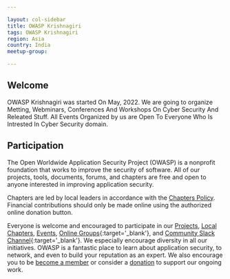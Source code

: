 ```yaml
---

layout: col-sidebar
title: OWASP Krishnagiri
tags: OWASP Krishnagiri
region: Asia
country: India 
meetup-group:

---
```


## Welcome
OWASP Krishnagiri was started On May, 2022. We are going to organize Metting, Webminars, Conferences And Workshops On Cyber Security And Releated Stuff. All Events Organized by us are Open To Everyone Who Is Intrested In Cyber Security domain.

## Participation
The Open Worldwide Application Security Project (OWASP) is a nonprofit foundation that works to improve the security of software. All of our projects, tools, documents, forums, and chapters are free and open to anyone interested in improving application security. 

Chapters are led by local leaders in accordance with the [Chapters Policy](/www-policy/operational/chapters). Financial contributions should only be made online using the authorized online donation button. 

Everyone is welcome and encouraged to participate in our [Projects](/projects/), [Local Chapters](/chapters/), [Events](/events/), [Online Groups](https://groups.google.com/a/owasp.com/){:target='_blank'}, and [Community Slack Channel](https://owasp.slack.com/){:target='_blank'}. We especially encourage diversity in all our initiatives. OWASP is a fantastic place to learn about application security, to network, and even to build your reputation as an expert. We also encourage you to be [become a member](/membership/) or consider a [donation](/donate/) to support our ongoing work.
